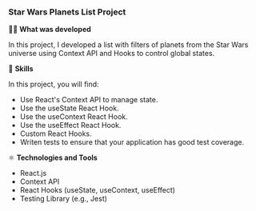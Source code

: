 ### Star Wars Planets List Project

👨‍💻 **What was developed**

In this project, I developed a list with filters of planets from the Star Wars universe using Context API and Hooks to control global states.

📝 **Skills**

In this project, you will find:

- Use React's Context API to manage state.
- Use the useState React Hook.
- Use the useContext React Hook.
- Use the useEffect React Hook.
- Custom React Hooks.
- Writen tests to ensure that your application has good test coverage.

⚛️ **Technologies and Tools**

- React.js
- Context API
- React Hooks (useState, useContext, useEffect)
- Testing Library (e.g., Jest)
